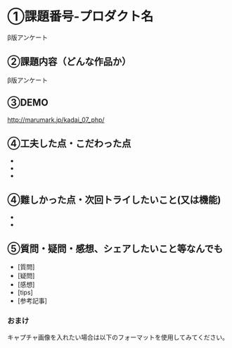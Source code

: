 # ①課題番号-プロダクト名
β版アンケート

## ②課題内容（どんな作品か）
β版アンケート

## ③DEMO
http://marumark.jp/kadai_07_php/
## ④工夫した点・こだわった点
-
-
-

## ④難しかった点・次回トライしたいこと(又は機能)
-
-

## ⑤質問・疑問・感想、シェアしたいこと等なんでも
- [質問]
- [疑問]
- [感想]
- [tips]
- [参考記事]


### おまけ
キャプチャ画像を入れたい場合は以下のフォーマットを使用してみてください。
